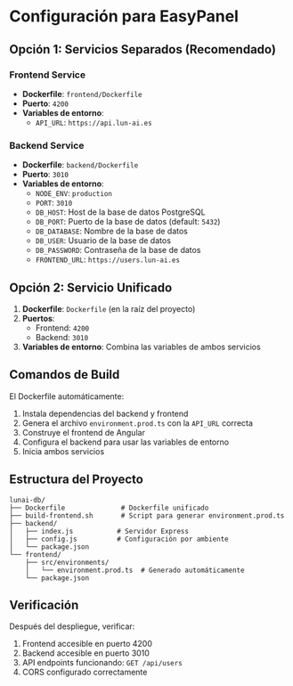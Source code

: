 # Configuración para EasyPanel

## Opción 1: Servicios Separados (Recomendado)

### Frontend Service
- **Dockerfile**: `frontend/Dockerfile`
- **Puerto**: `4200`
- **Variables de entorno**:
  - `API_URL`: `https://api.lun-ai.es`

### Backend Service
- **Dockerfile**: `backend/Dockerfile`
- **Puerto**: `3010`
- **Variables de entorno**:
  - `NODE_ENV`: `production`
  - `PORT`: `3010`
  - `DB_HOST`: Host de la base de datos PostgreSQL
  - `DB_PORT`: Puerto de la base de datos (default: `5432`)
  - `DB_DATABASE`: Nombre de la base de datos
  - `DB_USER`: Usuario de la base de datos
  - `DB_PASSWORD`: Contraseña de la base de datos
  - `FRONTEND_URL`: `https://users.lun-ai.es`

## Opción 2: Servicio Unificado

1. **Dockerfile**: `Dockerfile` (en la raíz del proyecto)
2. **Puertos**: 
   - Frontend: `4200`
   - Backend: `3010`
3. **Variables de entorno**: Combina las variables de ambos servicios

## Comandos de Build

El Dockerfile automáticamente:
1. Instala dependencias del backend y frontend
2. Genera el archivo `environment.prod.ts` con la `API_URL` correcta
3. Construye el frontend de Angular
4. Configura el backend para usar las variables de entorno
5. Inicia ambos servicios

## Estructura del Proyecto

```
lunai-db/
├── Dockerfile              # Dockerfile unificado
├── build-frontend.sh       # Script para generar environment.prod.ts
├── backend/
│   ├── index.js           # Servidor Express
│   ├── config.js          # Configuración por ambiente
│   └── package.json
└── frontend/
    ├── src/environments/
    │   └── environment.prod.ts  # Generado automáticamente
    └── package.json
```

## Verificación

Después del despliegue, verificar:
1. Frontend accesible en puerto 4200
2. Backend accesible en puerto 3010
3. API endpoints funcionando: `GET /api/users`
4. CORS configurado correctamente